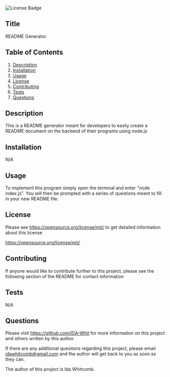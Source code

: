 ![License Badge](https://img.shields.io/badge/MIT-blue)
## Title
  README Generator
  
  ## Table of Contents 
1. [Description](#description)
2. [Installation](#installation)
3. [Usage](#usage)
4. [License](#license)
5. [Contributing](#contributing)
6. [Tests](#tests)
7. [Questions](#questions)
## Description
  This is a README generator meant for developers to easily create a README document on the backend of their programs using node.js
  
  ## Installation
  N/A
  
  ## Usage
  To implement this program simply open the terminal and enter "node index.js". You will then be prompted with a series of questions meant to fill in your new README file. 
## License 
Please see https://opensource.org/license/mit/ to get detailed information about this license

https://opensource.org/license/mit/
## Contributing
  If anyone would like to contribute further to this project, please see the following section of the README for contact information
  
  ## Tests
  N/A

  ## Questions
  Please visit https://github.com/IDA-Whit for more information on this project and others written by this author.

  If there are any additional quesitons regarding this project, please email idawhitcomb@gmail.com and the author will get back to you as soon as they can.

  The author of this project is Ida Whitcomb.